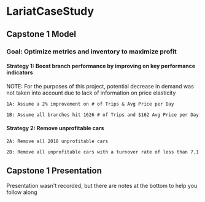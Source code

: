 # LariatCaseStudy

## Capstone 1 Model

### Goal: Optimize metrics and inventory to maximize profit

#### Strategy 1: Boost branch performance by improving on key performance indicators

NOTE: For the purposes of this project, potential decrease in demand was not taken into account due to lack of information on price elasticity

    1A: Assume a 2% improvement on # of Trips & Avg Price per Day
    
    1B: Assume all branches hit 1626 # of Trips and $162 Avg Price per Day
    
#### Strategy 2: Remove unprofitable cars

    2A: Remove all 2018 unprofitable cars
    
    2B: Remove all unprofitable cars with a turnover rate of less than 7.1


## Capstone 1 Presentation
Presentation wasn't recorded, but there are notes at the bottom to help you follow along

